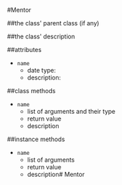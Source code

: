 #Mentor

##the class' parent class (if any)

##the class' description

##attributes
* `name`
    * date type:
    * description:

##class methods
* `name`
    * list of arguments and their type
    * return value
    * description

##instance methods 
* `name`
    * list of arguments
    * return value
    * description# Mentor
